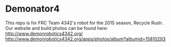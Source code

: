 # Demonator4

This repo is for FRC Team 4342's robot for the 2015 season, Recycle Rush. Our website and build photos can be found here:
http://www.demonrobotics4342.org/
http://www.demonrobotics4342.org/apps/photos/album?albumid=15810293
